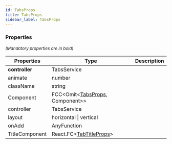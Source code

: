 ```yaml
---
id: TabsProps
title: TabsProps
sidebar_label: TabsProps
---
```




### Properties

<font size="2"><i>(Mandatory properties are in bold)</i></font>

| Properties | Type | Description |
| --------- | ---- | ----------- |
| **controller** | TabsService |  |
| animate | number |  |
| className | string |  |
| Component | FCC<Omit<[TabsProps](/api2/types/TabsProps.md), Component\>\> |  |
| controller | TabsService |  |
| layout | horizontal \| vertical |  |
| onAdd | AnyFunction |  |
| TitleComponent | React.FC<[TabTitleProps](/api2/types/TabTitleProps.md)\> |  |
